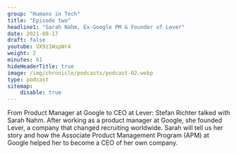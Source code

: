 ```yaml
---
group: "Humans in Tech"
title: "Episode two"
headline1: "Sarah Nahm, Ex-Google PM & Founder of Lever"
date: 2021-08-17
draft: false
youtube: VX9z1WspWr4
weight: 2
minutes: 61
hideHeaderTitle: true
image: /img/chronicle/podcasts/podcast-02.webp
type: podcast
sitemap:
    disable: true
---
```


From Product Manager at Google to CEO at Lever: Stefan Richter talked with Sarah Nahm. After working as a product manager at Google, she founded Lever, a company that changed recruiting worldwide. Sarah will tell us her story and how the Associate Product Management Program (APM) at Google helped her to become a CEO of her own company.
